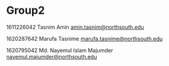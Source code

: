 # Group2

1611226042	Tasnim Amin	<amin.tasnim@northsouth.edu>

1620287642	Marufa Tasnime	<marufa.tasnime@northsouth.edu>

1620795042	Md. Nayemul Islam Majumder	<nayemul.majumder@northsouth.edu>
